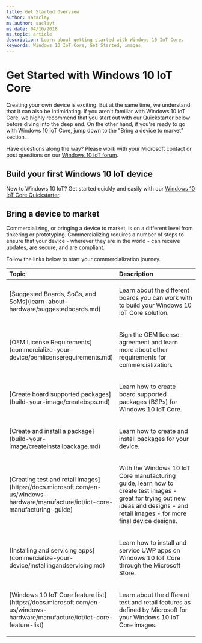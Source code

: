 ```yaml
--- 
title: Get Started Overview
author: saraclay 
ms.author: saclayt 
ms.date: 04/10/2018 
ms.topic: article 
description: Learn about getting started with Windows 10 IoT Core.
keywords: Windows 10 IoT Core, Get Started, images, 
--- 
```


# Get Started with Windows 10 IoT Core

Creating your own device is exciting. But at the same time, we understand that it can also be intimidating. If you aren't familiar with Windows 10 IoT Core, we highly recommend that you start out with our Quickstarter below before diving into the deep end. On the other hand, if you're ready to go with Windows 10 IoT Core, jump down to the "Bring a device to market" section. 

Have questions along the way? Please work with your Microsoft contact or post questions on our [Windows 10 IoT forum](https://social.msdn.microsoft.com/forums/en-US/home?forum=WindowsIoT).

## Build your first Windows 10 IoT device

New to Windows 10 IoT? Get started quickly and easily with our [Windows 10 IoT Core Quickstarter](tutorials/Tutorials.md). 


## Bring a device to market

Commercializing, or bringing a device to market, is on a different level from tinkering or prototyping. Commercializing requires a number of steps to ensure that your device - wherever they are in the world - can receive updates, are secure, and are compliant.  

Follow the links below to start your commercialization journey. 

<table>
<colgroup>
<col width="50%" />
<col width="50%" />
</colgroup>
<thead>
<tr class="header">
<th align="left">Topic</th>
<th align="left">Description</th>
</tr>
</thead>
<tbody>

<tr class="odd">
<td align="left"><p>[Suggested Boards, SoCs, and SoMs](learn-about-hardware/suggestedboards.md)</p></td>
<td align="left"><p>Learn about the different boards you can work with to build your Windows 10 IoT Core solution.</p></td>
</tr>

<tr class="odd">
<td align="left"><p>[OEM License Requirements](commercialize-your-device/oemlicenserequirements.md)</p></td>
<td align="left"><p>Sign the OEM license agreement and learn more about other requirements for commercialization.</p></td>
</tr>

<tr class="odd">
<td align="left"><p>[Create board supported packages](build-your-image/createbsps.md)</p></td>
<td align="left"><p>Learn how to create board supported packages (BSPs) for Windows 10 IoT Core.</p></td>
</tr>

<tr class="odd">
<td align="left"><p>[Create and install a package](build-your-image/createinstallpackage.md)</p></td>
<td align="left"><p>Learn how to create and install packages for your device.</p></td>
</tr>

<tr class="odd">
<td align="left"><p>[Creating test and retail images](https://docs.microsoft.com/en-us/windows-hardware/manufacture/iot/iot-core-manufacturing-guide)</p></td>
<td align="left"><p>With the Windows 10 IoT Core manufacturing guide, learn how to create test images - great for trying out new ideas and designs - and retail images - for more final device designs.</p></td>
</tr>

<tr class="odd">
<td align="left"><p>[Installing and servicing apps](commercialize-your-device/installingandservicing.md)</p></td>
<td align="left"><p>Learn how to install and service UWP apps on Windows 10 IoT Core through the Microsoft Store.</p></td>
</tr>

<tr class="odd">
<td align="left"><p>[Windows 10 IoT Core feature list](https://docs.microsoft.com/en-us/windows-hardware/manufacture/iot/iot-core-feature-list)</p></td>
<td align="left"><p>Learn about the different test and retail features as defined by Microsoft for your Windows 10 IoT Core images.</p></td>
</tr>

</tbody>
</table>
